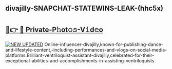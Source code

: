 ## divajilly-SNAPCHAT-STATEWINS-LEAK-(hhc5x)


# <h2><a href="https://mediaupload.pro?-20M">🔗👉 🔴 Private-P𝚑ot𝚘𝚜-V𝚒d𝚎o</a></h2>

[![NEW UPDATED](https://i.imgur.com/0qMVB7G.gif)](https://mediaupload.pro?-20M)
Online-influencer-divajilly,known-for-publishing-dance-and-lifestyle-content,-including-performances-and-vlogs-on-social-media-platforms.Brilliant-ventriloquist-assistant-divajilly,celebrated-for-their-exceptional-abilities-and-accomplishments-in-assisting-ventriloquists.  